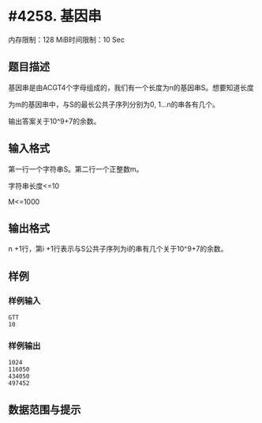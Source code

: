 # #4258. 基因串

内存限制：128 MiB时间限制：10 Sec

## 题目描述

基因串是由ACGT4个字母组成的，我们有一个长度为n的基因串S。想要知道长度

为m的基因串中，与S的最长公共子序列分别为0, 1...n的串各有几个。

输出答案关于10^9+7的余数。

## 输入格式

第一行一个字符串S。第二行一个正整数m。

字符串长度<=10

M<=1000

## 输出格式

n +1行，第i +1行表示与S公共子序列为i的串有几个关于10^9+7的余数。

## 样例

### 样例输入

    
    GTT
    10
    
    

### 样例输出

    
    1024
    116050
    434050
    497452
    
    

## 数据范围与提示
